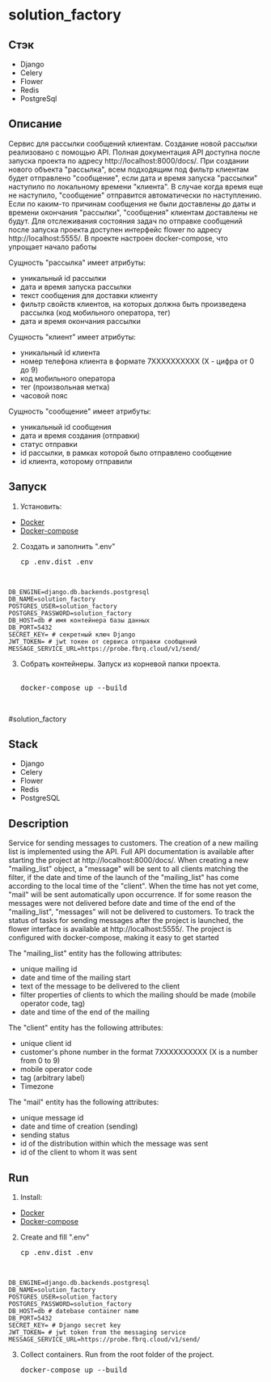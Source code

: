 # solution_factory
## Стэк
- Django
- Celery
- Flower
- Redis
- PostgreSql
## Описание
Сервис для рассылки сообщений клиентам. Создание новой рассылки реализовано с помощью API. 
Полная документация API доступна после запуска проекта по адресу http://localhost:8000/docs/.
При создании нового объекта "рассылка", всем подходящим под фильтр клиентам будет отправлено "сообщение", если 
дата и время запуска "рассылки" наступило по локальному времени "клиента". В случае когда время еще не наступило,
"сообщение" отправится автоматически по наступлению. Если по каким-то причинам сообщения не были доставлены до 
даты и времени  окончания "рассылки", "сообщения" клиентам доставлены не будут.
Для отслеживания состояния задач по отправке сообщений после запуска проекта доступен интерфейс flower по адресу
http://localhost:5555/. 
В проекте настроен docker-compose, что упрощает начало работы

Сущность "рассылка" имеет атрибуты:
- уникальный id рассылки
- дата и время запуска рассылки
- текст сообщения для доставки клиенту
- фильтр свойств клиентов, на которых должна быть произведена рассылка (код мобильного оператора, тег)
- дата и время окончания рассылки  

Сущность "клиент" имеет атрибуты:
- уникальный id клиента
- номер телефона клиента в формате 7XXXXXXXXXX (X - цифра от 0 до 9)
- код мобильного оператора
- тег (произвольная метка)
- часовой пояс

Сущность "сообщение" имеет атрибуты:
- уникальный id сообщения
- дата и время создания (отправки)
- статус отправки
- id рассылки, в рамках которой было отправлено сообщение
- id клиента, которому отправили


## Запуск
1. Установить:
* <a href=https://www.docker.com/get-started>Docker</a>
* <a href=https://docs.docker.com/compose/install/>Docker-compose</a>  
2. Создать и заполнить ".env"
<br><pre>cp .env.dist .env</pre><br>
```
DB_ENGINE=django.db.backends.postgresql
DB_NAME=solution_factory
POSTGRES_USER=solution_factory
POSTGRES_PASSWORD=solution_factory
DB_HOST=db # имя контейнера базы данных
DB_PORT=5432
SECRET_KEY= # секретный ключ Django
JWT_TOKEN= # jwt токен от сервиса отправки сообщений
MESSAGE_SERVICE_URL=https://probe.fbrq.cloud/v1/send/
```
3. Собрать контейнеры. Запуск из корневой папки проекта.  
<br><pre>docker-compose up --build</pre><br> 

#solution_factory
## Stack
- Django
- Celery
- Flower
- Redis
- PostgreSQL
## Description
Service for sending messages to customers. The creation of a new mailing list is implemented using the API.
Full API documentation is available after starting the project at http://localhost:8000/docs/.
When creating a new "mailing_list" object, a "message" will be sent to all clients matching the filter, if
the date and time of the launch of the "mailing_list" has come according to the local time of the "client". When the time has not yet come,
"mail" will be sent automatically upon occurrence. If for some reason the messages were not delivered before
date and time of the end of the "mailing_list", "messages" will not be delivered to customers.
To track the status of tasks for sending messages after the project is launched, the flower interface is available at
http://localhost:5555/.
The project is configured with docker-compose, making it easy to get started

The "mailing_list" entity has the following attributes:
- unique mailing id
- date and time of the mailing start
- text of the message to be delivered to the client
- filter properties of clients to which the mailing should be made (mobile operator code, tag)
- date and time of the end of the mailing

The "client" entity has the following attributes:
- unique client id
- customer's phone number in the format 7XXXXXXXXXX (X is a number from 0 to 9)
- mobile operator code
- tag (arbitrary label)
- Timezone

The "mail" entity has the following attributes:
- unique message id
- date and time of creation (sending)
- sending status
- id of the distribution within which the message was sent
- id of the client to whom it was sent


## Run
1. Install:
* <a href=https://www.docker.com/get-started>Docker</a>
* <a href=https://docs.docker.com/compose/install/>Docker-compose</a>
2. Create and fill ".env"
<br><pre>cp .env.dist .env</pre><br>
```
DB_ENGINE=django.db.backends.postgresql
DB_NAME=solution_factory
POSTGRES_USER=solution_factory
POSTGRES_PASSWORD=solution_factory
DB_HOST=db # datebase container name
DB_PORT=5432
SECRET_KEY= # Django secret key
JWT_TOKEN= # jwt token from the messaging service
MESSAGE_SERVICE_URL=https://probe.fbrq.cloud/v1/send/
```
3. Collect containers. Run from the root folder of the project.
<br><pre>docker-compose up --build</pre><br>
